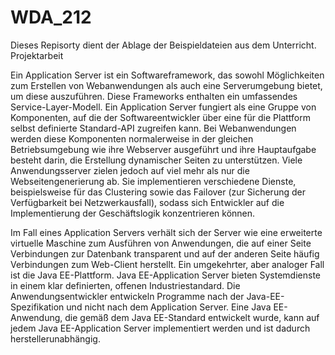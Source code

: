 # WDA_212

Dieses Repisorty dient der Ablage der Beispieldateien aus dem Unterricht.
Projektarbeit

Ein Application Server ist ein Softwareframework, das sowohl Möglichkeiten zum Erstellen von Webanwendungen als auch eine Serverumgebung bietet, um diese auszuführen. Diese Frameworks enthalten ein umfassendes Service-Layer-Modell. Ein Application Server fungiert als eine Gruppe von Komponenten, auf die der Softwareentwickler über eine für die Plattform selbst definierte Standard-API zugreifen kann. Bei Webanwendungen werden diese Komponenten normalerweise in der gleichen Betriebsumgebung wie ihre Webserver ausgeführt und ihre Hauptaufgabe besteht darin, die Erstellung dynamischer Seiten zu unterstützen. Viele Anwendungsserver zielen jedoch auf viel mehr als nur die Webseitengenerierung ab. Sie implementieren verschiedene Dienste, beispielsweise für das Clustering sowie das Failover (zur Sicherung der Verfügbarkeit bei Netzwerkausfall), sodass sich Entwickler auf die Implementierung der Geschäftslogik konzentrieren können.

Im Fall eines Application Servers verhält sich der Server wie eine erweiterte virtuelle Maschine zum Ausführen von Anwendungen, die auf einer Seite Verbindungen zur Datenbank transparent und auf der anderen Seite häufig Verbindungen zum Web-Client herstellt. Ein umgekehrter, aber analoger Fall ist die Java EE-Plattform. Java EE-Application Server bieten Systemdienste in einem klar definierten, offenen Industriestandard. Die Anwendungsentwickler entwickeln Programme nach der Java-EE-Spezifikation und nicht nach dem Application Server. Eine Java EE-Anwendung, die gemäß dem Java EE-Standard entwickelt wurde, kann auf jedem Java EE-Application Server implementiert werden und ist dadurch herstellerunabhängig.
